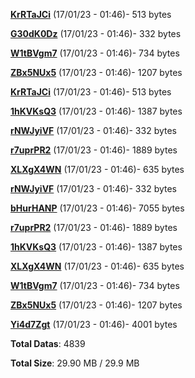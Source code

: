 [**KrRTaJCi**](/data/KrRTaJCi.txt) (17/01/23 - 01:46)- 513 bytes

[**G30dK0Dz**](/data/G30dK0Dz.txt) (17/01/23 - 01:46)- 332 bytes

[**W1tBVgm7**](/data/W1tBVgm7.txt) (17/01/23 - 01:46)- 734 bytes

[**ZBx5NUx5**](/data/ZBx5NUx5.txt) (17/01/23 - 01:46)- 1207 bytes

[**KrRTaJCi**](/data/KrRTaJCi.txt) (17/01/23 - 01:46)- 513 bytes

[**1hKVKsQ3**](/data/1hKVKsQ3.txt) (17/01/23 - 01:46)- 1387 bytes

[**rNWJyiVF**](/data/rNWJyiVF.txt) (17/01/23 - 01:46)- 332 bytes

[**r7uprPR2**](/data/r7uprPR2.txt) (17/01/23 - 01:46)- 1889 bytes

[**XLXgX4WN**](/data/XLXgX4WN.txt) (17/01/23 - 01:46)- 635 bytes

[**rNWJyiVF**](/data/rNWJyiVF.txt) (17/01/23 - 01:46)- 332 bytes

[**bHurHANP**](/data/bHurHANP.txt) (17/01/23 - 01:46)- 7055 bytes

[**r7uprPR2**](/data/r7uprPR2.txt) (17/01/23 - 01:46)- 1889 bytes

[**1hKVKsQ3**](/data/1hKVKsQ3.txt) (17/01/23 - 01:46)- 1387 bytes

[**XLXgX4WN**](/data/XLXgX4WN.txt) (17/01/23 - 01:46)- 635 bytes

[**W1tBVgm7**](/data/W1tBVgm7.txt) (17/01/23 - 01:46)- 734 bytes

[**ZBx5NUx5**](/data/ZBx5NUx5.txt) (17/01/23 - 01:46)- 1207 bytes

[**Yi4d7Zgt**](/data/Yi4d7Zgt.txt) (17/01/23 - 01:46)- 4001 bytes

**Total Datas**: 4839

**Total Size**: 29.90 MB / 29.9 MB